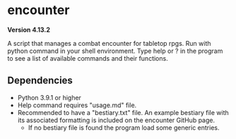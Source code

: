 # encounter

**Version 4.13.2**

A script that manages a combat encounter for tabletop rpgs.
Run with python command in your shell environment.
Type help or ? in the program to see a list of available commands and their functions.

## Dependencies
* Python 3.9.1 or higher
* Help command requires "usage.md" file.
* Recommended to have a "bestiary.txt" file. An example bestiary file with its associated formatting is included on the encounter GitHub page.
  * If no bestiary file is found the program load some generic entries.
